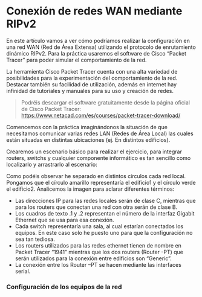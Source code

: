 # Conexión de redes WAN mediante RIPv2

En este artículo vamos a ver cómo podríamos realizar la configuración en una red WAN (Red de Área Extensa) utilizando el protocolo de enrutamiento dinámico RIPv2. Para la práctica usaremos el software de Cisco “Packet Tracer” para poder simular el comportamiento de la red. 

La herramienta Cisco Packet Tracer cuenta con una alta variedad de posibilidades para la experimentación del comportamiento de la red. Destacar también su facilidad de utilización, además en internet hay infinidad de tutoriales y manuales para su uso y creación de redes.

> Podréis descargar el software gratuitamente desde la página oficial de Cisco Packet Tracer: https://www.netacad.com/es/courses/packet-tracer-download/

Comencemos con la práctica imaginándonos la situación de que necesitamos comunicar varias redes LAN (Redes de Área Local) las cuales están situadas en distintas ubicaciones (ej. En distintos edificios). 

Crearemos un escenario básico para realizar el ejercicio, para integrar routers, switchs y cualquier componente informático es tan sencillo como localizarlo y arrastrarlo al escenario:

Como podéis observar he separado en distintos círculos cada red local. Pongamos que el círculo amarillo representaría el edificio1 y el círculo verde el edificio2. Analicemos la imagen para aclarar diferentes términos:

-	Las direcciones IP para las redes locales serán de clase C, mientras que para los routers que conectan una red con otra serán de clase      B.
-	Los cuadros de texto .1 y .2 representan el número de la interfaz Gigabit Ethernet que se usa para esa conexión.
-	Cada switch representaría una sala, al cual estarían conectados los equipos. En este caso solo he puesto uno para que la configuración    no sea tan tediosa.
-	Los routers utilizados para las redes ethernet tienen de nombre en Packet Tracer “1941” mientras que los dos routers (Router -PT) que    serán utilizados para la conexión entre edificios son “Generic”.
-	La conexión entre los Router –PT se hacen mediante las interfaces serial.
  
  
  
  ### Configuración de los equipos de la red
